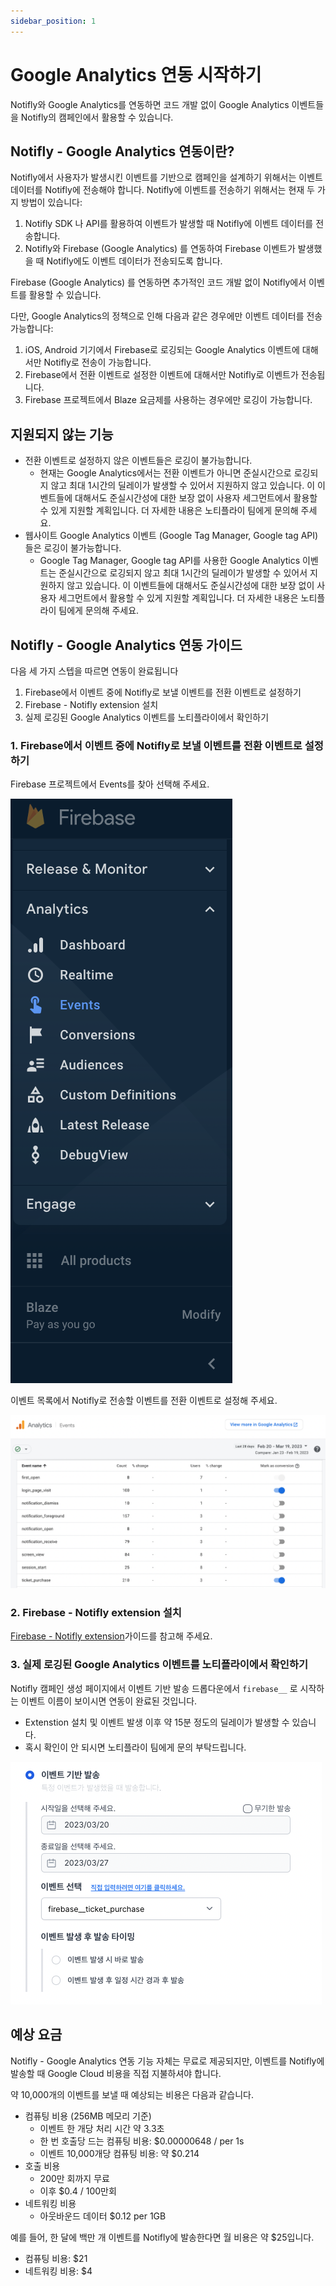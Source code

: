 ```yaml
---
sidebar_position: 1
---
```


# Google Analytics 연동 시작하기

Notifly와 Google Analytics를 연동하면 코드 개발 없이 Google Analytics 이벤트들을 Notifly의 캠페인에서 활용할 수 있습니다.

## Notifly - Google Analytics 연동이란?

Notifly에서 사용자가 발생시킨 이벤트를 기반으로 캠페인을 설계하기 위해서는 이벤트 데이터를 Notifly에 전송해야 합니다. Notifly에 이벤트를 전송하기 위해서는 현재 두 가지 방법이 있습니다:

1. Notifly SDK 나 API를 활용하여 이벤트가 발생할 때 Notifly에 이벤트 데이터를 전송합니다.
2. Notifly와 Firebase (Google Analytics) 를 연동하여 Firebase 이벤트가 발생했을 때 Notifly에도 이벤트 데이터가 전송되도록 합니다.

Firebase (Google Analytics) 를 연동하면 추가적인 코드 개발 없이 Notifly에서 이벤트를 활용할 수 있습니다. 

다만, Google Analytics의 정책으로 인해 다음과 같은 경우에만 이벤트 데이터를 전송 가능합니다:

1. iOS, Android 기기에서 Firebase로 로깅되는 Google Analytics 이벤트에 대해서만 Notifly로 전송이 가능합니다.
2. Firebase에서 전환 이벤트로 설정한 이벤트에 대해서만 Notifly로 이벤트가 전송됩니다.
3. Firebase 프로젝트에서 Blaze 요금제를 사용하는 경우에만 로깅이 가능합니다.

## 지원되지 않는 기능

- 전환 이벤트로 설정하지 않은 이벤트들은 로깅이 불가능합니다.
    - 현재는 Google Analytics에서는 전환 이벤트가 아니면 준실시간으로 로깅되지 않고 최대 1시간의 딜레이가 발생할 수 있어서 지원하지 않고 있습니다. 이 이벤트들에 대해서도 준실시간성에 대한 보장 없이 사용자 세그먼트에서 활용할 수 있게 지원할 계획입니다. 더 자세한 내용은 노티플라이 팀에게 문의해 주세요.
- 웹사이트 Google Analytics 이벤트 (Google Tag Manager, Google tag API)들은 로깅이 불가능합니다.
    - Google Tag Manager, Google tag API를 사용한 Google Analytics 이벤트는 준실시간으로 로깅되지 않고 최대 1시간의 딜레이가 발생할 수 있어서 지원하지 않고 있습니다. 이 이벤트들에 대해서도 준실시간성에 대한 보장 없이 사용자 세그먼트에서 활용할 수 있게 지원할 계획입니다. 더 자세한 내용은 노티플라이 팀에게 문의해 주세요.

## Notifly - Google Analytics 연동 가이드

다음 세 가지 스텝을 따르면 연동이 완료됩니다

1. Firebase에서 이벤트 중에 Notifly로 보낼 이벤트를 전환 이벤트로 설정하기
2. Firebase - Notifly extension 설치
3. 실제 로깅된 Google Analytics 이벤트를 노티플라이에서 확인하기


### 1. Firebase에서 이벤트 중에 Notifly로 보낼 이벤트를 전환 이벤트로 설정하기

Firebase 프로젝트에서 Events를 찾아 선택해 주세요.

![Firebase sidebar events tab](./img/firebase_sidebar.png)

이벤트 목록에서 Notifly로 전송할 이벤트를 전환 이벤트로 설정해 주세요.

![Firebase conversion events list](./img/firebase_conversion_events.png)

### 2. Firebase - Notifly extension 설치

[Firebase - Notifly extension](/ko/google-analytics/firebase-notifly-extension)가이드를 참고해 주세요.

### 3. 실제 로깅된 Google Analytics 이벤트를 노티플라이에서 확인하기

Notifly 캠페인 생성 페이지에서 이벤트 기반 발송 드롭다운에서 `firebase__` 로 시작하는 이벤트 이름이 보이시면 연동이 완료된 것입니다.

* Extenstion 설치 및 이벤트 발생 이후 약 15분 정도의 딜레이가 발생할 수 있습니다.
* 혹시 확인이 안 되시면 노티플라이 팀에게 문의 부탁드립니다.

![Firebase integration success](./img/firebase_integration_success.png)

## 예상 요금

Notifly - Google Analytics 연동 기능 자체는 무료로 제공되지만, 이벤트를 Notifly에 발송할 때 Google Cloud 비용을 직접 지불하셔야 합니다.

약 10,000개의 이벤트를 보낼 때 예상되는 비용은 다음과 같습니다.

- 컴퓨팅 비용 (256MB 메모리 기준)
    - 이벤트 한 개당 처리 시간 약 3.3초
    - 한 번 호출당 드는 컴퓨팅 비용: $0.00000648 / per 1s
    - 이벤트 10,000개당 컴퓨팅 비용: 약 $0.214
- 호출 비용
    - 200만 회까지 무료
    - 이후 $0.4 / 100만회
- 네트워킹 비용
    - 아웃바운드 데이터 $0.12 per 1GB

예를 들어, 한 달에 백만 개 이벤트를 Notifly에 발송한다면 월 비용은 약 $25입니다.

- 컴퓨팅 비용: $21
- 네트워킹 비용: $4

